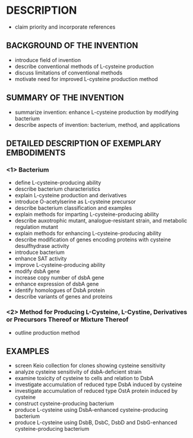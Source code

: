 # DESCRIPTION

- claim priority and incorporate references

## BACKGROUND OF THE INVENTION

- introduce field of invention
- describe conventional methods of L-cysteine production
- discuss limitations of conventional methods
- motivate need for improved L-cysteine production method

## SUMMARY OF THE INVENTION

- summarize invention: enhance L-cysteine production by modifying bacterium
- describe aspects of invention: bacterium, method, and applications

## DETAILED DESCRIPTION OF EXEMPLARY EMBODIMENTS

### <1> Bacterium

- define L-cysteine-producing ability
- describe bacterium characteristics
- explain L-cysteine production and derivatives
- introduce O-acetylserine as L-cysteine precursor
- describe bacterium classification and examples
- explain methods for imparting L-cysteine-producing ability
- describe auxotrophic mutant, analogue-resistant strain, and metabolic regulation mutant
- explain methods for enhancing L-cysteine-producing ability
- describe modification of genes encoding proteins with cysteine desulfhydrase activity
- introduce bacterium
- enhance SAT activity
- improve L-cysteine-producing ability
- modify dsbA gene
- increase copy number of dsbA gene
- enhance expression of dsbA gene
- identify homologues of DsbA protein
- describe variants of genes and proteins

### <2> Method for Producing L-Cysteine, L-Cystine, Derivatives or Precursors Thereof or Mixture Thereof

- outline production method

## EXAMPLES

- screen Keio collection for clones showing cysteine sensitivity
- analyze cysteine sensitivity of dsbA-deficient strain
- examine toxicity of cysteine to cells and relation to DsbA
- investigate accumulation of reduced type DsbA induced by cysteine
- investigate accumulation of reduced type OstA protein induced by cysteine
- construct cysteine-producing bacterium
- produce L-cysteine using DsbA-enhanced cysteine-producing bacterium
- produce L-cysteine using DsbB, DsbC, DsbD and DsbG-enhanced cysteine-producing bacterium

